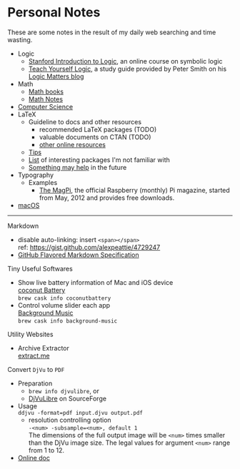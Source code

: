 # Personal Notes
These are some notes in the result of my daily web searching and time wasting.

* Logic
  * [Stanford Introduction to Logic](http://logic.stanford.edu/intrologic/homepage/index.html), an online course on symbolic logic
  * [Teach Yourself Logic](https://www.logicmatters.net/tyl/), a study guide provided by Peter Smith on his [Logic Matters blog](https://www.logicmatters.net/)
* Math
  * [Math books](/math-books.md)
  * [Math Notes](/math-notes.md)
* [Computer Science](/computer-science.md)
* LaTeX
  * Guideline to docs and other resources
    * recommended LaTeX packages (TODO)
    * valuable documents on CTAN (TODO)
    * [other online resources](/latex/online-resources.md)
  * [Tips](/latex/tips.md)
  * [List](/latex/interesting-packages.md) of interesting packages I'm not familiar with
  * [Something may help](/latex/may-help.md) in the future
* Typography
  * Examples
    * [The MagPi](https://www.raspberrypi.org/magpi/), the official Raspberry (monthly) Pi magazine, started from May, 2012 and provides free downloads.
* [macOS](./macos.md)

---

Markdown

  * disable auto-linking: insert `<span></span>`<BR>
    ref: https://gist.github.com/alexpeattie/4729247
  * [GitHub Flavored Markdown Specification](https://github.github.com/gfm/)

Tiny Useful Softwares

* Show live battery information of Mac and iOS device<BR>
  [coconut Battery](https://www.coconut-flavour.com/coconutbattery/)<BR>
  `brew cask info coconutbattery`
* Control volume slider each app<BR>
  [Background Music](https://github.com/kyleneideck/BackgroundMusic)<BR>
  `brew cask info background-music`

Utility Websites

* Archive Extractor<BR>
  [extract.me](https://extract.me/)

Convert `DjVu` to `PDF`
* Preparation
  * `brew info djvulibre`, or
  * [DjVuLibre](http://djvu.sourceforge.net/index.html) on SourceForge
* Usage<BR>
  `ddjvu -format=pdf input.djvu output.pdf`
  * resolution controlling option<BR>
    `-<num> -subsample=<num>, default 1`<BR>
    The dimensions of the full output image will be `<num>` times smaller than the DjVu image size. The legal values for argument `<num>` range from 1 to 12.
* [Online doc](http://djvu.sourceforge.net/doc/man/ddjvu.html) 
